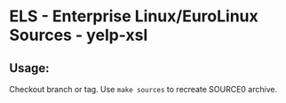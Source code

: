 # ELS - Enterprise Linux/EuroLinux Sources - yelp-xsl
 
## Usage:
  Checkout branch or tag. Use `make sources` to recreate  SOURCE0 archive.

